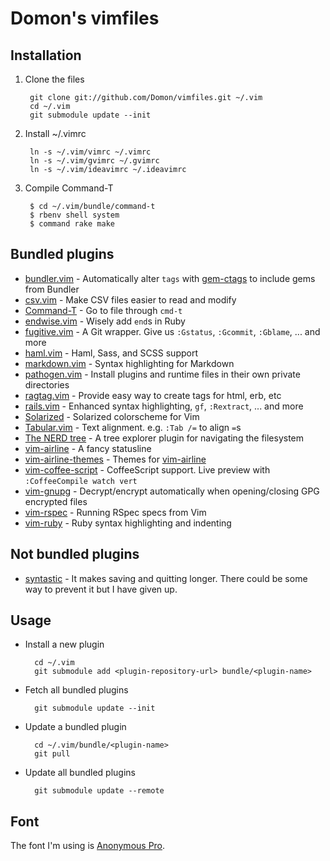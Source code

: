# Domon's vimfiles

## Installation

1. Clone the files

        git clone git://github.com/Domon/vimfiles.git ~/.vim
        cd ~/.vim
        git submodule update --init

2. Install ~/.vimrc

        ln -s ~/.vim/vimrc ~/.vimrc
        ln -s ~/.vim/gvimrc ~/.gvimrc
        ln -s ~/.vim/ideavimrc ~/.ideavimrc

3. Compile Command-T

        $ cd ~/.vim/bundle/command-t
        $ rbenv shell system
        $ command rake make


## Bundled plugins

* [bundler.vim][bundler-vim] - Automatically alter `tags` with [gem-ctags][] to include gems from Bundler 
* [csv.vim][csv-vim]         - Make CSV files easier to read and modify
* [Command-T][command-t]     - Go to file through `cmd-t`
* [endwise.vim][endwise]     - Wisely add `end`s in Ruby
* [fugitive.vim][fugitive]   - A Git wrapper. Give us `:Gstatus`, `:Gcommit`, `:Gblame`, ... and more
* [haml.vim][haml-vim]       - Haml, Sass, and SCSS support
* [markdown.vim][markdown]   - Syntax highlighting for Markdown
* [pathogen.vim][pathogen]   - Install plugins and runtime files in their own private directories
* [ragtag.vim][ragtag]       - Provide easy way to create tags for html, erb, etc
* [rails.vim][rails]         - Enhanced syntax highlighting, `gf`, `:Rextract`, ... and more
* [Solarized][solarized]     - Solarized colorscheme for Vim
* [Tabular.vim][tabular]     - Text alignment. e.g. `:Tab /=` to align `=`s
* [The NERD tree][nerd-tree] - A tree explorer plugin for navigating the filesystem
* [vim-airline][]            - A fancy statusline
* [vim-airline-themes][]     - Themes for [vim-airline][]
* [vim-coffee-script][]      - CoffeeScript support. Live preview with `:CoffeeCompile watch vert`
* [vim-gnupg][]              - Decrypt/encrypt automatically when opening/closing GPG encrypted files
* [vim-rspec][]              - Running RSpec specs from Vim
* [vim-ruby][]               - Ruby syntax highlighting and indenting

[bundler-vim]: https://github.com/tpope/vim-bundler
[command-t]: https://github.com/wincent/Command-T
[csv-vim]: https://github.com/chrisbra/csv.vim
[endwise]: https://github.com/tpope/vim-endwise
[fugitive]: https://github.com/tpope/vim-fugitive/
[gem-ctags]: https://github.com/tpope/gem-ctags
[haml-vim]: https://github.com/tpope/vim-haml
[markdown]: https://github.com/tpope/vim-markdown
[pathogen]: https://github.com/tpope/vim-pathogen
[ragtag]: https://github.com/tpope/vim-ragtag
[rails]: https://github.com/tpope/vim-rails
[solarized]: https://github.com/altercation/vim-colors-solarized
[tabular]: https://github.com/godlygeek/tabular
[nerd-tree]: https://github.com/scrooloose/nerdtree
[vim-airline]: https://github.com/vim-airline/vim-airline
[vim-airline-themes]: https://github.com/vim-airline/vim-airline-themes
[vim-coffee-script]: https://github.com/kchmck/vim-coffee-script
[vim-rspec]: https://github.com/thoughtbot/vim-rspec
[vim-gnupg]: https://github.com/jamessan/vim-gnupg
[vim-ruby]: https://github.com/vim-ruby/vim-ruby


## Not bundled plugins

* [syntastic][] - It makes saving and quitting longer. There could be some way to prevent it but I have given up.

[syntastic]: https://github.com/vim-syntastic/syntastic


## Usage

* Install a new plugin

        cd ~/.vim
        git submodule add <plugin-repository-url> bundle/<plugin-name>


* Fetch all bundled plugins

        git submodule update --init

* Update a bundled plugin

        cd ~/.vim/bundle/<plugin-name>
        git pull

* Update all bundled plugins

        git submodule update --remote


## Font

The font I'm using is [Anonymous Pro](http://www.ms-studio.com/FontSales/anonymouspro.html).

